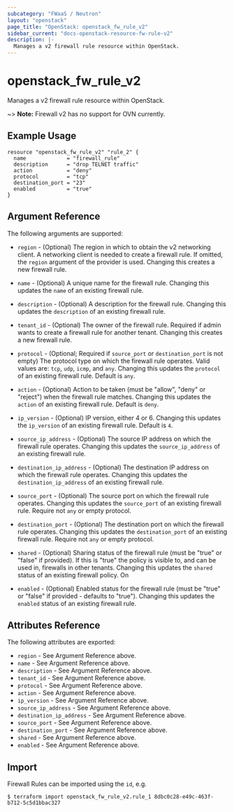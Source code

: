 ```yaml
---
subcategory: "FWaaS / Neutron"
layout: "openstack"
page_title: "OpenStack: openstack_fw_rule_v2"
sidebar_current: "docs-openstack-resource-fw-rule-v2"
description: |-
  Manages a v2 firewall rule resource within OpenStack.
---
```


# openstack\_fw\_rule\_v2

Manages a v2 firewall rule resource within OpenStack.

~> **Note:** Firewall v2 has no support for OVN currently.

## Example Usage

```hcl
resource "openstack_fw_rule_v2" "rule_2" {
  name             = "firewall_rule"
  description      = "drop TELNET traffic"
  action           = "deny"
  protocol         = "tcp"
  destination_port = "23"
  enabled          = "true"
}
```

## Argument Reference

The following arguments are supported:

* `region` - (Optional) The region in which to obtain the v2 networking client.
    A networking client is needed to create a firewall rule. If omitted, the
    `region` argument of the provider is used. Changing this creates a new
    firewall rule.

* `name` - (Optional) A unique name for the firewall rule. Changing this
    updates the `name` of an existing firewall rule.

* `description` - (Optional) A description for the firewall rule. Changing this
    updates the `description` of an existing firewall rule.

* `tenant_id` - (Optional) The owner of the firewall rule. Required if admin
    wants to create a firewall rule for another tenant. Changing this creates a
    new firewall rule.

* `protocol` - (Optional; Required if `source_port` or `destination_port` is not
    empty) The protocol type on which the firewall rule operates.
    Valid values are: `tcp`, `udp`, `icmp`, and `any`. Changing this updates the
    `protocol` of an existing firewall rule. Default is `any`.

* `action` - (Optional) Action to be taken (must be "allow", "deny" or "reject")
    when the firewall rule matches. Changing this updates the `action` of an
    existing firewall rule. Default is `deny`.

* `ip_version` - (Optional) IP version, either 4 or 6. Changing this
    updates the `ip_version` of an existing firewall rule. Default is `4`.

* `source_ip_address` - (Optional) The source IP address on which the firewall
    rule operates. Changing this updates the `source_ip_address` of an existing
    firewall rule.

* `destination_ip_address` - (Optional) The destination IP address on which the
    firewall rule operates. Changing this updates the `destination_ip_address`
    of an existing firewall rule.

* `source_port` - (Optional) The source port on which the firewall
    rule operates. Changing this updates the `source_port` of an existing
    firewall rule. Require not `any` or empty protocol.

* `destination_port` - (Optional) The destination port on which the firewall
    rule operates. Changing this updates the `destination_port` of an existing
    firewall rule. Require not `any` or empty protocol.

* `shared` - (Optional) Sharing status of the firewall rule (must be "true"
    or "false" if provided). If this is "true" the policy is visible to, and
    can be used in, firewalls in other tenants. Changing this updates the
    `shared` status of an existing firewall policy. On

* `enabled` - (Optional) Enabled status for the firewall rule (must be "true"
    or "false" if provided - defaults to "true"). Changing this updates the
    `enabled` status of an existing firewall rule.

## Attributes Reference

The following attributes are exported:

* `region` - See Argument Reference above.
* `name` - See Argument Reference above.
* `description` - See Argument Reference above.
* `tenant_id` - See Argument Reference above.
* `protocol` - See Argument Reference above.
* `action` - See Argument Reference above.
* `ip_version` - See Argument Reference above.
* `source_ip_address` - See Argument Reference above.
* `destination_ip_address` - See Argument Reference above.
* `source_port` - See Argument Reference above.
* `destination_port` - See Argument Reference above.
* `shared` - See Argument Reference above.
* `enabled` - See Argument Reference above.

## Import

Firewall Rules can be imported using the `id`, e.g.

```
$ terraform import openstack_fw_rule_v2.rule_1 8dbc0c28-e49c-463f-b712-5c5d1bbac327
```
